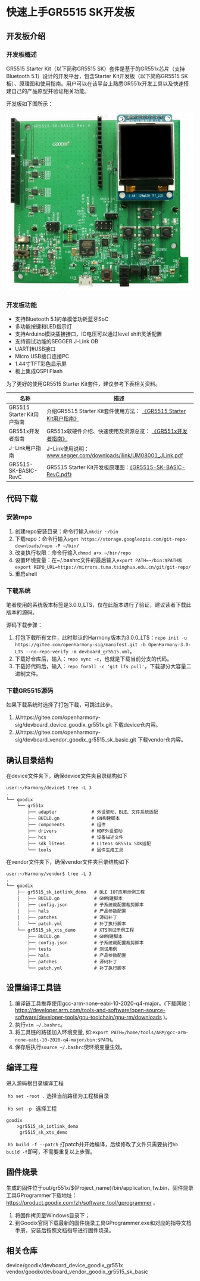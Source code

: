# 快速上手GR5515 SK开发板

## 开发板介绍

### 开发板概述
GR5515 Starter Kit（以下简称GR5515 SK）套件是基于的GR551x芯片（支持Bluetooth 5.1）设计的开发平台，包含Starter Kit开发板（以下简称GR5515 SK板）、原理图和使用指南。用户可以在该平台上熟悉GR551x开发工具以及快速搭建自己的产品原型并验证相关功能。

开发板如下图所示：

![](./figures/GR5515_SK_Board.png)

### 开发板功能

*  支持Bluetooth 5.1的单模低功耗蓝牙SoC
*  多功能按键和LED指示灯
*  支持Arduino模块插接接口，IO电压可以通过level shift灵活配置
*  支持调试功能的SEGGER J-Link OB
*  UART转USB接口
*  Micro USB接口连接PC
*  1.44寸TFT彩色显示屏
*  板上集成QSPI Flash

为了更好的使用GR5515 Starter Kit套件，建议参考下表相关资料。

|            名称            |                                                                                       描述                                                                                        |
| ------------------------- | --------------------------------------------------------------------------------------------------------------------------------------------------------------------------------- |
| GR5515 Starter Kit用户指南 | 介绍GR5515 Starter Kit套件使用方法： [《GR5515 Starter Kit用户指南》]( https://docs.goodix.com/zh/online/detail/gr5515_starter_kit_user_guide/V1.7/42a03ba92cad1d63afd9baa8bb8c37df) |
| GR551x开发者指南           | GR551x软硬件介绍、快速使用及资源总览： [《GR551x开发者指南》]( https://docs.goodix.com/zh/online/detail/gr551x_develop_guide/V2.3/27f7d503bcd7ad1d63fa5b316b3bde4f)                    |
| J-Link用户指南             | J-Link使用说明：www.segger.com/downloads/jlink/UM08001_JLink.pdf                                                                                                                   |
| GR5515-SK-BASIC-RevC      | GR5515 Starter Kit开发板原理图：[《GR5515-SK-BASIC-RevC.pdf》]( https://product.goodix.com/zh/docview/GR5515-SK-BASIC-RevC_Rev.1.5?objectId=100&objectType=document&version=133)   |


## 代码下载

### 安装repo

1. 创建repo安装目录：命令行输入`mkdir ~/bin`
2. 下载repo：命令行输入`wget https://storage.googleapis.com/git-repo-downloads/repo -P ~/bin/`
3. 改变执行权限：命令行输入`chmod a+x ~/bin/repo`
4. 设置环境变量：在~/.bashrc文件的最后输入`export PATH=~/bin:$PATH和export REPO_URL=https://mirrors.tuna.tsinghua.edu.cn/git/git-repo/`
5. 重启shell

### 下载系统

笔者使用的系统版本标签是3.0.0_LTS，仅在此版本进行了验证，建议读者下载此版本的源码。

源码下载步骤：

1. 打包下载所有文件，此时默认的Harmony版本为3.0.0_LTS：`repo init -u https://gitee.com/openharmony-sig/manifest.git -b OpenHarmony-3.0-LTS --no-repo-verify -m devboard_gr5515.xml`。
2. 下载好仓库后，输入：`repo sync -c`，也就是下载当前分支的代码。
3. 下载好代码后，输入：`repo forall -c 'git lfs pull'`，下载部分大容量二进制文件。



### 下载GR5515源码

如果下载系统时选择了打包下载，可跳过此步。

1. 从https://gitee.com/openharmony-sig/devboard_device_goodix_gr551x.git                下载device仓内容。
2. 从https://gitee.com/openharmony-sig/devboard_vendor_goodix_gr5515_sk_basic.git 下载vendor仓内容。



## 确认目录结构

在device文件夹下，确保device文件夹目录结构如下

```shell
user:~/Harmony/device$ tree -L 3
.
└── goodix
    └── gr551x
        ├── adapter             # 外设驱动、BLE、文件系统适配
        ├── BUILD.gn            # GN构建脚本
        ├── components          # 组件
        ├── drivers             # HDF外设驱动
        ├── hcs                 # 设备描述文件
        ├── sdk_liteos          # Liteos GR551x SDK适配
        └── tools               # 固件生成工具
```
在vendor文件夹下，确保vendor文件夹目录结构如下

```shell
user:~/Harmony/vendor$ tree -L 3
.
└── goodix
    ├── gr5515_sk_iotlink_demo   # BLE IOT应用示例工程
    │   ├── BUILD.gn             # GN构建脚本
    │   ├── config.json          # 子系统裁配置裁剪脚本
    │   ├── hals                 # 产品参数配置
    │   ├── patches              # 源码补丁
    │   └── patch.yml            # 补丁执行脚本
    └── gr5515_sk_xts_demo       # XTS测试示例工程
        ├── BUILD.gn             # GN构建脚本
        ├── config.json          # 子系统裁配置裁剪脚本
        ├── tests                # 测试用例
        ├── hals                 # 产品参数配置
        ├── patches              # 源码补丁
        └── patch.yml            # 补丁执行脚本
```

## 设置编译工具链

1. 编译链工具推荐使用gcc-arm-none-eabi-10-2020-q4-major。(下载网站：https://developer.arm.com/tools-and-software/open-source-software/developer-tools/gnu-toolchain/gnu-rm/downloads )。
2. 执行`vim ~/.bashrc`。
3. 将工具链的路径加入环境变量, 如:`export PATH=/home/tools/ARM/gcc-arm-none-eabi-10-2020-q4-major/bin:$PATH`。
3. 保存后执行`source ~/.bashrc`使环境变量生效。

## 编译工程

进入源码根目录编译工程

   ​	`hb set -root .`   选择当前路径为工程根目录

   ​	`hb set -p `       选择工程

    goodix
        >gr5515_sk_iotlink_demo
         gr5515_sk_xts_demo

   ​	`hb build -f --patch`  打patch并开始编译，后续修改了文件只需要执行`hb build -f`即可，不需要重复以上步骤。

## 固件烧录

生成的固件位于out/gr551x/${Project_name}/bin/application_fw.bin，固件烧录工具GProgrammer下载地址：https://product.goodix.com/zh/software_tool/gprogrammer 。

1. 将固件拷贝至Windows目录下；
2. 到Goodix官网下载最新的固件烧录工具GProgrammer.exe和对应的指导文档手册，安装后按照文档指导进行固件烧录。

## 相关仓库

device/goodix/devboard_device_goodix_gr551x
vendor/goodix/devboard_vendor_goodix_gr5515_sk_basic
